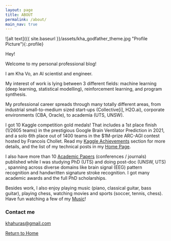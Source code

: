 ```yaml
---
layout: page
title: ABOUT
permalink: /about/
main_nav: true
---
```

![alt text]({{ site.baseurl }}/assets/kha_godfather_theme.jpg "Profile Picture"){:.profile}

Hey!

Welcome to my personal professional blog! <br>

I am Kha Vo, an AI scientist and engineer. <br>

My interest of work is lying between 3 different fields: machine learning (deep learning, statistical modelling), reinforcement learning, and program synthesis. <br>

My professional career spreads through many totally different areas, from industrial small-to-medium sized start-ups (Collective[i], H2O.ai),  corporate environments (CBA, Oracle), to academia (UTS, UNSW). <br>

I got 10 Kaggle competition gold medals! That includes a 1st place finish (1/2605 teams) in the prestigious Google Brain Ventilator Prediction in 2021, and a solo 6th place out of 1400 teams in the $1M-prize ARC-AGI contest hosted by Francois Chollet. Read my [Kaggle Achievements](https://khavo.ai/kaggle) section for more details, and the list of my technical posts in my [Home Page](https://khavo.ai). <br>

I also have more than 10 [Academic Papers](https://khavo.ai/papers) (conferences / journals) published while I was studying PhD (UTS) and doing post-doc (UNSW, UTS) , spanning across diverse domains like brain signal (EEG) pattern recognition and handwritten signature stroke recognition. I got many academic awards and the full PhD scholarships. <br>

Besides work, I also enjoy playing music (piano, classical guitar, bass guitar), playing chess, watching movies and sports (soccer, tennis, chess). Have fun watching a few of my [Music](https://khavo.ai/music)! <br>


### Contact me <br>

[khahuras@gmail.com](mailto:khahuras@gmail.com) 

[Return to Home](https://khavo.ai)
